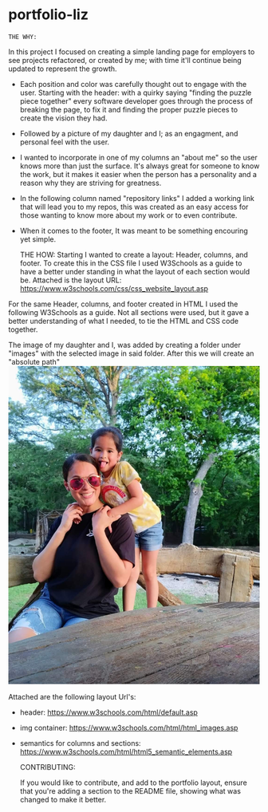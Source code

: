 # portfolio-liz
    
    THE WHY:
In this project I focused on creating a simple landing page for employers to see projects refactored, or created by me; with time it'll continue being updated to represent the growth.

* Each position and color was carefully thought out to engage with the user. Starting with the header: with a quirky saying "finding the puzzle piece together" every software developer goes through the process of breaking the page, to fix it and finding the proper puzzle pieces to create the vision they had. 
* Followed by a picture of my daughter and I; as an engagment, and personal feel with the user. 
* I wanted to incorporate in one of my columns an "about me" so the user knows more than just the surface. It's always great for someone to know the work, but it makes it easier when the person has a personality and a reason why they are striving for greatness. 
* In the following column named "repository links" I added a working link that will lead you to my repos, this was created as an easy access for those wanting to know more about my work or to even contribute. 
* When it comes to the footer, It was meant to be something encouring yet simple. 

    THE HOW:
  Starting I wanted to create a layout: Header, columns, and footer. To create this in the CSS file I used W3Schools as a guide to have a better under standing in what the layout of each section would be. 
Attached is the layout URL:
     https://www.w3schools.com/css/css_website_layout.asp 

For the same Header, columns, and footer created in HTML I used the following W3Schools as a guide. Not all sections were used, but it gave a better understanding of what I needed, to tie the HTML and CSS code together.

The image of my daughter and I, was added by creating a folder under "images" with the selected image in said folder. After this we will create an "absolute path"  <img src= "/images/lnk.png">

Attached are the following layout Url's:
* header:
     https://www.w3schools.com/html/default.asp
* img container: 
    https://www.w3schools.com/html/html_images.asp
* semantics for columns and sections:
     https://www.w3schools.com/html/html5_semantic_elements.asp
  
    CONTRIBUTING:
  
  If you would like to contribute, and add to the portfolio layout, ensure that you're adding a section to the README file, showing what was changed to make it better. 
